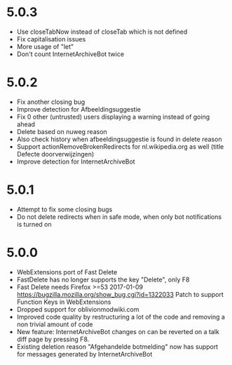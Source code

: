 5.0.3
=====
- Use closeTabNow instead of closeTab which is not defined
- Fix capitalisation issues
- More usage of "let"
- Don't count InternetArchiveBot twice

5.0.2
=====
- Fix another closing bug
- Improve detection for Afbeeldingsuggestie
- Fix 0 other (untrusted) users displaying a warning instead of going ahead
- Delete based on nuweg reason
- Also check history when afbeeldingsuggestie is found in delete reason
- Support actionRemoveBrokenRedirects for nl.wikipedia.org as well (title Defecte doorverwijzingen)
- Improve detection for InternetArchiveBot

5.0.1
=====
- Attempt to fix some closing bugs
- Do not delete redirects when in safe mode, when only bot notifications is turned on

5.0.0
=====
- WebExtensions port of Fast Delete
- FastDelete has no longer supports the key "Delete", only F8
- Fast Delete needs Firefox >=53 2017-01-09 https://bugzilla.mozilla.org/show_bug.cgi?id=1322033 Patch to support Function Keys in WebExtensions
- Dropped support for oblivionmodwiki.com
- Improved code quality by restructuring a lot of the code and removing a non trivial amount of code
- New feature: InternetArchiveBot changes on can be reverted on a talk diff page by pressing F8.
- Existing deletion reason "Afgehandelde botmelding" now has support for messages generated by InternetArchiveBot
